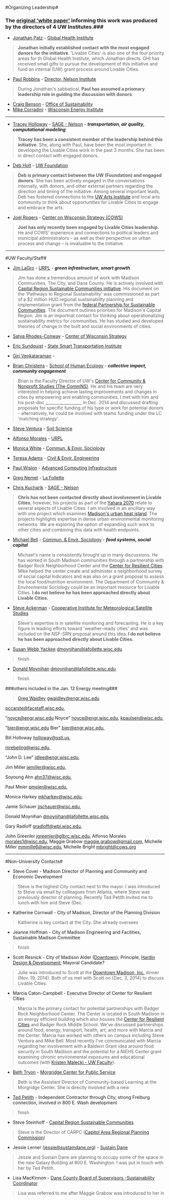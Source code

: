 #Organizing Leadership#
### The [original 'white paper'](https://github.com/vargovargo/LivableCities/blob/master/LivableCitiesOriginal.md) informing this work was produced by the directors of 4 UW Institutes.###

+ [Jonathan Patz](http://ghi.wisc.edu/person-types/leadership/#5020) - [Global Health Institute](http://ghi.wisc.edu/)
> __Jonathan initially established contact with the most engaged donors for the initiative__. 'Livable Cities' is also one of the four priority areas for th Global Health Institute, which Jonathan directs. GHI has received small gifts to pursue the development of this initiative and fund an internal (UW) grant process around Livable Cities. 

+ [Paul Robbins](http://www.nelson.wisc.edu/director.php) - [Director, Nelson Institute](http://www.nelson.wisc.edu/index.php)
> During Jonathan's sabbatical, __Paul has assumed a priomary leadership role in guiding the discussion with donors__. 

+ [Craig Benson](http://sustainability.wisc.edu/about/leadership/craig-benson/) - [Office of Sustainability](http://sustainability.wisc.edu/)
+ [Mike Corradini](http://energy.wisc.edu/about/energy-experts/michael-corradini) - [Wisconsin Energy Institute](http://energy.wisc.edu/)

---

+ [Tracey Holloway](http://www.sage.wisc.edu/people/holloway/holloway.html) - [SAGE - Nelson](http://www.sage.wisc.edu/) - ___transportation, air quality, computational modeling___
> __Tracey has been a consistent member of the leadership behind this initiative__. She, along with Paul, have been the most important in developing the Livable Cities work in the past 3 months. She has been in direct contact with engaged donors.

+ [Deb Holt](http://www.supportuw.org/contact-us/directory/?empid=Emp00082) - [UW Foundation](http://www.supportuw.org/)
> __Deb is  primary contact between the UW (Foundation) and engaged donors__. She has been actively engaged in the conversations internally, with donors, and other external partners regarding the direction and timing of the initiative. Among several important leads, Deb has fostered connections to the [UW Arts Institute](http://www.arts.wisc.edu/artsinstitute/) and local arts community to think about opportunities for Livable Cities to engage and embrace the arts. 

+ [Joel Rogers](http://www.cows.org/staff-page/joel-rogers) - [Center on Wisconsin Strategy (COWS)](http://www.cows.org/)
> __Joel has only recently been engaged by Livable Cities leadership.__ He and COWS' experience and connections to political leaders and municipal administrators – as well as their perspective on urban process and change – is invaluable to the Initiative. 

---

#UW Faculty/Staff#

+ [Jim LaGro](http://www.wicci.wisc.edu/lagro.php) - [URPL](http://urpl.wisc.edu/) - ___green infrastructure, smart growth___
>Jim has done a tremendous amount of work with Madison Communities, The City, and Dane County. He is actively involved with [Capital Region Sustainable Communities initiative](http://www.capitalregionscrpg.org/). His document on the 'Pathways to Regional Sustainability' was commissioned as part of a $2 million HUD regional sustainability planning and implementation grant from the [federal Partnership for Sustainable Communities](http://urpl.wisc.edu/people/lagro/LaGro_CRSC%20Best%20Practices_final.pdf). The document outlines priorities for Madison's Capital Region. Jim is an importnat contact for thinking about operationalizing sustainability metrics for communities. He has studied and developed theories of change in the built and social environments of cities. 

+ [Satya Rhodes-Conway](http://www.cows.org/staff-page/satya-rhodes-conway) - [Center of Wisconsin Strategy](http://www.cows.org/)
 
+ [Eric Sundquist](http://www.ssti.us/about-ssti/expert-and-staff-bios/eric-sundquist/) - [State Smart Transportation Institute](http://www.ssti.us/)

* [Giri Venkataraman](http://directory.engr.wisc.edu/ece/faculty/venkataramanan_giri) - 

+ [Brian Christens](http://sohe.wisc.edu/staff/brian-christens/) - [School of Human Ecology](https://sohe.wisc.edu/) - ___collective impact, community engagement___
> Brian is the Faculty Director of UW's [Center for Community & Nonprofit Studies (The CommNS)](http://sohe.wisc.edu/who-we-are/centers/uw-center-for-nonprofits/). He and his team are very interested in helping achieve lasting improvements and changes in cites by empowering and enabling communities. I met with him and his post-doc __________________ in Dec. 2014 and discussed drafting proposals for specific funding of his type or work for potential donors - alternatively, he could be involved with teams funding under the LC 'matching strategy'.


+ [Steve Ventura](http://experts.news.wisc.edu/experts/727) - [Soil Science](http://soils.wisc.edu/)


+ [Alfonso Morales](http://urpl.wisc.edu/people/morales/) - [URPL](http://urpl.wisc.edu/)


+ [Monica White](http://dces.wisc.edu/people/faculty/monica-white/) - [Commun. & Envir. Sociology](http://dces.wisc.edu/)


+ [Teresa Adams](http://directory.engr.wisc.edu/cee/faculty/adams_teresa) - [Civil & Envir. Engineering](http://www.engr.wisc.edu/cee.html)

+ [Paul Wislon](https://directory.engr.wisc.edu/ep/faculty/wilson_paul) - [Advanced Computing Infrastructure](http://aci.wisc.edu/)


+ [Greg Nemet](http://www.lafollette.wisc.edu/faculty-staff/faculty/gregory-f-nemet) - [La Follette](http://www.lafollette.wisc.edu/index.php)


+ [Chris Kucharik](http://www.sage.wisc.edu/people/kucharik/kucharik.html) - [SAGE - Nelson](http://www.sage.wisc.edu/)
> __Chris has not been contacted directly about involvement in Livable Cities__, however, his projects as part of the [Yahara 2070](https://wsc.limnology.wisc.edu/yahara2070) relate to several aspects of Livable Cities. I am involved in an ancillary way with one project which examines [Madison's urban heat island](http://www.news.wisc.edu/23223). The projects highlights expertise in dense urban environmental monitoring networks. We are exploring the option of expanding such work to other cities and combining this data with health endpoints. 

+ [Michael Bell](http://dces.wisc.edu/people/faculty/michael-bell/) - [Commun. & Envir. Sociology](http://dces.wisc.edu/) - ___food systems, social capital___
> Michael's name is consistently brought up in many discussions. He has worked in South Madison communities through a partnership with Badger Rock Neighborhood Center and the [Center for Resilient Cities](http://resilientcities.org/Resilient_Cities/PROFILE.html). Mike helped the center create and administer a neighborhood survey of social capital indicators and was also on a grant proposal to assess the local food/nutrition environment. The Department of Community & Environmental Sociology could be an important resource for Livable Cities. __I do not believe he has been approached directly about Livable Cities.__  

+ [Steve Ackerman](http://experts.news.wisc.edu/experts/214) - [Cooperative Institute for Meteorological Satellite Studies](http://cimss.ssec.wisc.edu/)
> Steve's expertise is in satellite monitoring and forecasting. He is a key figure in leading efforts toward 'weather-ready cities' and was included on the NSF-SRN proposal around this idea. __I do not believe he has been approached directly about Livable Cities.__

+ [Susan Webb Yackee](http://www.lafollette.wisc.edu/faculty-staff/faculty/susan-webb-yackee) <dmoynihan@lafollette.wisc.edu>
> finish

+ [Donald Moynihan](http://www.lafollette.wisc.edu/faculty-staff/faculty/donald-moynihan) <dmoynihan@lafollette.wisc.edu>
> finish

###others included in the Jan. 12 Energy meeting###
> [Greg Waidley](http://directory.engr.wisc.edu/cee/Staff/Waidley_Greg/) <gwaidley@engr.wisc.edu>

pccarste@facstaff.wisc.edu,


"noyce@engr.wisc.edu Noyce" <noyce@engr.wisc.edu>,
kpaulsen@wisc.edu,

"bier@engr.wisc.edu Bier" <bier@engr.wisc.edu>,

Bill Holloway <holloway@ssti.us>,

mrebeling@wisc.edu,

"John D. Lee" <jdlee@engr.wisc.edu>,

Jim Miller <jemiller@wisc.edu>,

Soyoung Ahn <ahn37@wisc.edu>,

Paul Meier <pmeier@wisc.edu>,


Monica Harkey <mkharkey@wisc.edu>,

Jamie Schauer <jjschauer@wisc.edu>,

Donald Moynihan <dmoynihan@lafollette.wisc.edu>,

Gary Radloff <gradloff@wbi.wisc.edu>,

John Greenler <jgreenler@glbrc.wisc.edu>,
Alfonso Morales <morales1@wisc.edu>,
Maggie Grabow <maggie.grabow@gmail.com>,
Michelle Miller <mmmille6@wisc.edu>,
Michelle Bright <mbright@cows.org>

---

#Non-University Contacts#

+ Steve Cover - Madison Director of Planning and Community and Economic Development
> Steve is the highest City contact next to the mayor. I was introduced to Steve via email by colleagues from Atlanta, where Steve was previously director of planning. Recently Ted Petith invited me to lunch with him and Steve (Dec.  

+ Katherine Cornwall - City of Madison, Director of the Planning Division
> Katherine is key contact at the City. She already oversees 

+ Jeanne Hoffman - City of Madison Engineering and Facilities, Sustainable Madison Committee
> finish

+ Scott Resnick - City of Madison Alder ([Downtown](http://www.cityofmadison.com/council/district8/)); Principle, [Hardin Design & Development](http://hardindd.com/); Mayoral Candidate? 
> Julie was introduced to Scott at the [Downtown Madison, Inc.](http://www.downtownmadison.org/) dinner (Nov. 19, 2014). Both of us met with Scott on (Dec. 3, 2014) to discuss Livable Cities. 

+ Marcia Caton-Campbell - Executive Director of Center for Resilient Cities
> Marcia is the primary contact for potential partnerships with Badger Rock Neighborhood Center. The Center is located in South Madison in an energy efficient building which also houses the [Center for Resilient Cities](http://resilientcities.org/Resilient_Cities/PROFILE.html) and Badger Rock Middle School. We've discussed partnerships around food, energy, transport, health, art, and more with Marcia and the Center. Marcia has worked with others on campus including Steve Ventura and Mike Bell. Most recently I've communicated with Marcia regarding her involvement with a Baldwin Grant idea around food security in South Madison and the potential for a NIEHS Center grant examining chronic environmental exposures and educational outcomes (with [Kristen Malecki - UW Faculty](http://www.pophealth.wisc.edu/faculty/malecki)). 

+ [Beth Tryon](https://morgridge.wisc.edu/elizabeth-tryon.htm) - [Morgridge Center for Public Service](https://morgridge.wisc.edu/index.htm)
> Beth is the Assistant Director of Community-based Learning at the Morgridge Center. She is directly involved with a new 

+ [Ted Petith](mailto:tedpetith@gmail.com) - Independent Contractor through City, strong Freiburg connection, involved in 800 E. Wash development
> finish

+ Steve Steinhoff - [Capital Region Sustainable Communities](http://www.capitalregionscrpg.org/)
> Steve is the Director of CARPC ([Capitol Area Regional Planning Commission](http://www.capitalarearpc.org/))

+ Jessie Lerner (jessie@sustaindane.org) - [Sustain Dane](http://www.sustaindane.org/)
> Jessie and Sustain Dane are planning to occupy some of the space in the new Galaxy Building at 800 E. Washington. I was put in touch with her by Ted Petith. 

+ Lisa MacKinnon - [Dane County Board of Supervisors -Sustainability Coordinator](https://www.countyofdane.com/board/)
> Lisa was referred to me after Maggie Grabow was introduced to her in 
